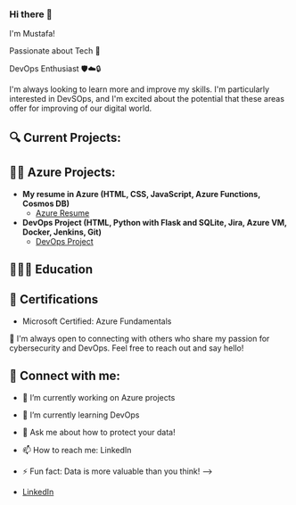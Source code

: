 ### Hi there 👋
I'm Mustafa! 

Passionate about Tech 🤖

DevOps Enthusiast 🛡️☁️🔒

I'm always looking to learn more and improve my skills. I'm particularly interested in DevSOps, and I'm excited about the potential that these areas offer for improving of our digital world.

<h2>🔍 Current Projects: </h2>

<h2>👨‍💻 Azure Projects:</h2>

- <b> My resume in Azure (HTML, CSS, JavaScript, Azure Functions, Cosmos DB)</b>
  - [Azure Resume](https://github.com/MustafaMohamed1/ProjectQA) <b><i></b></i>
- <b> DevOps Project (HTML, Python with Flask and SQLite, Jira, Azure VM, Docker, Jenkins, Git)</b>
  - [DevOps Project](https://github.com/MustafaMohamed1/Cloudwork) <b></b>

<h2>👨🏽‍🎓 Education</h2>


<h2>📜 Certifications</h2>

- Microsoft Certified: Azure Fundamentals
  

🤝 I'm always open to connecting with others who share my passion for cybersecurity and DevOps. Feel free to reach out and say hello!

<h2> 🤳 Connect with me:</h2>

- 🔭 I’m currently working on Azure projects
- 🌱 I’m currently learning DevOps
- 💬 Ask me about how to protect your data!
- 📫 How to reach me: LinkedIn
- ⚡ Fun fact: Data is more valuable than you think!
-->

- [LinkedIn](www.linkedin.com/in/mustafa-mohamed-Jb001)

